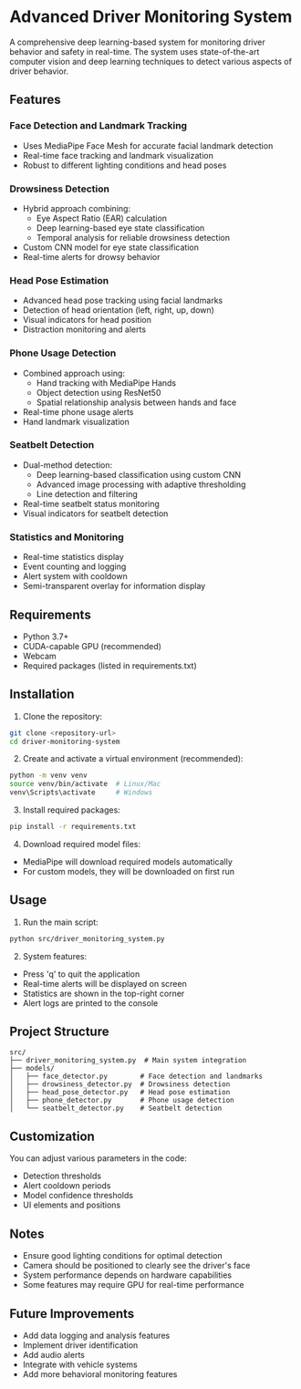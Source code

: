 # Advanced Driver Monitoring System

A comprehensive deep learning-based system for monitoring driver behavior and safety in real-time. The system uses state-of-the-art computer vision and deep learning techniques to detect various aspects of driver behavior.

## Features

### Face Detection and Landmark Tracking
- Uses MediaPipe Face Mesh for accurate facial landmark detection
- Real-time face tracking and landmark visualization
- Robust to different lighting conditions and head poses

### Drowsiness Detection
- Hybrid approach combining:
  - Eye Aspect Ratio (EAR) calculation
  - Deep learning-based eye state classification
  - Temporal analysis for reliable drowsiness detection
- Custom CNN model for eye state classification
- Real-time alerts for drowsy behavior

### Head Pose Estimation
- Advanced head pose tracking using facial landmarks
- Detection of head orientation (left, right, up, down)
- Visual indicators for head position
- Distraction monitoring and alerts

### Phone Usage Detection
- Combined approach using:
  - Hand tracking with MediaPipe Hands
  - Object detection using ResNet50
  - Spatial relationship analysis between hands and face
- Real-time phone usage alerts
- Hand landmark visualization

### Seatbelt Detection
- Dual-method detection:
  - Deep learning-based classification using custom CNN
  - Advanced image processing with adaptive thresholding
  - Line detection and filtering
- Real-time seatbelt status monitoring
- Visual indicators for seatbelt detection

### Statistics and Monitoring
- Real-time statistics display
- Event counting and logging
- Alert system with cooldown
- Semi-transparent overlay for information display

## Requirements

- Python 3.7+
- CUDA-capable GPU (recommended)
- Webcam
- Required packages (listed in requirements.txt)

## Installation

1. Clone the repository:
```bash
git clone <repository-url>
cd driver-monitoring-system
```

2. Create and activate a virtual environment (recommended):
```bash
python -m venv venv
source venv/bin/activate  # Linux/Mac
venv\Scripts\activate     # Windows
```

3. Install required packages:
```bash
pip install -r requirements.txt
```

4. Download required model files:
- MediaPipe will download required models automatically
- For custom models, they will be downloaded on first run

## Usage

1. Run the main script:
```bash
python src/driver_monitoring_system.py
```

2. System features:
- Press 'q' to quit the application
- Real-time alerts will be displayed on screen
- Statistics are shown in the top-right corner
- Alert logs are printed to the console

## Project Structure

```
src/
├── driver_monitoring_system.py  # Main system integration
├── models/
│   ├── face_detector.py        # Face detection and landmarks
│   ├── drowsiness_detector.py  # Drowsiness detection
│   ├── head_pose_detector.py   # Head pose estimation
│   ├── phone_detector.py       # Phone usage detection
│   └── seatbelt_detector.py    # Seatbelt detection
```

## Customization

You can adjust various parameters in the code:
- Detection thresholds
- Alert cooldown periods
- Model confidence thresholds
- UI elements and positions

## Notes

- Ensure good lighting conditions for optimal detection
- Camera should be positioned to clearly see the driver's face
- System performance depends on hardware capabilities
- Some features may require GPU for real-time performance

## Future Improvements

- Add data logging and analysis features
- Implement driver identification
- Add audio alerts
- Integrate with vehicle systems
- Add more behavioral monitoring features 